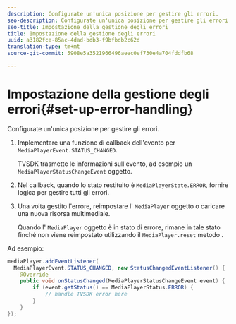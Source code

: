```yaml
---
description: Configurate un'unica posizione per gestire gli errori.
seo-description: Configurate un'unica posizione per gestire gli errori.
seo-title: Impostazione della gestione degli errori
title: Impostazione della gestione degli errori
uuid: a3182fce-85ac-4dad-bdb3-f9bfbdb2c62d
translation-type: tm+mt
source-git-commit: 5908e5a3521966496aeec0ef730e4a704fddfb68

---
```



# Impostazione della gestione degli errori{#set-up-error-handling}

Configurate un&#39;unica posizione per gestire gli errori.

1. Implementare una funzione di callback dell&#39;evento per `MediaPlayerEvent.STATUS_CHANGED`.

   TVSDK trasmette le informazioni sull&#39;evento, ad esempio un `MediaPlayerStatusChangeEvent` oggetto.
1. Nel callback, quando lo stato restituito è `MediaPlayerState.ERROR`, fornire logica per gestire tutti gli errori.
1. Una volta gestito l&#39;errore, reimpostare l&#39; `MediaPlayer` oggetto o caricare una nuova risorsa multimediale.

   Quando l&#39; `MediaPlayer` oggetto è in stato di errore, rimane in tale stato finché non viene reimpostato utilizzando il `MediaPlayer.reset` metodo .

<!--<a id="example_49FF225E92EA494AA06B2E5F26101F4C"></a>-->

Ad esempio:

```java
mediaPlayer.addEventListener( 
  MediaPlayerEvent.STATUS_CHANGED, new StatusChangedEventListener() { 
    @Override 
    public void onStatusChanged(MediaPlayerStatusChangeEvent event) { 
        if (event.getStatus() == MediaPlayerStatus.ERROR) { 
            // handle TVSDK error here 
        } 
    } 
});
```

